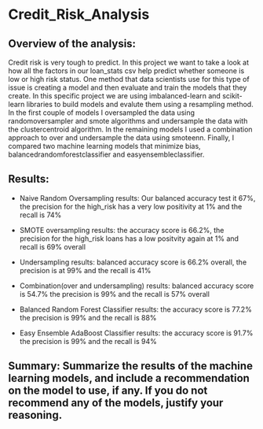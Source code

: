 # Credit_Risk_Analysis

## Overview of the analysis: 

Credit risk is very tough to predict. In this project we want to take a look at how all the factors in our loan_stats csv help predict whether someone is low or high risk status. One method that data scientists use for this type of issue is creating a model and then evaluate and train the models that they create. In this specific project we are using imbalanced-learn and scikit-learn libraries to build models and evalute them using a resampling method. In the first couple of models I oversampled the data using randomoversampler and smote algorithms and undersample the data with the clustercentroid algorithm. In the remaining models I used a combination approach to over and undersample the data using smoteenn. Finally, I compared two machine learning models that minimize bias, balancedrandomforestclassifier and easyensembleclassifier.

## Results: 

- Naive Random Oversampling results: Our balanced accuracy test it 67%, the precision for the high_risk has a very low positivity at 1% and the recall is 74%

- SMOTE oversampling results: the accuracy score is 66.2%, the precision for the high_risk loans has a low positvity again at 1% and recall is 69% overall

- Undersampling results: balanced accuracy score is 66.2% overall, the precision is at 99% and the recall is 41%

- Combination(over and undersampling) results: balanced accuracy score is 54.7% the precision is 99% and the recall is 57% overall

- Balanced Random Forest Classifier results: the accuracy score is 77.2% the precision is 99% and the recall is 88%

- Easy Ensemble AdaBoost Classifier results: the accuracy score is 91.7% the precision is 99% and the recall is 94%

## Summary: Summarize the results of the machine learning models, and include a recommendation on the model to use, if any. If you do not recommend any of the models, justify your reasoning.
